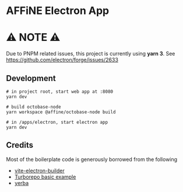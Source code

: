 # AFFiNE Electron App

# ⚠️ NOTE ⚠️

Due to PNPM related issues, this project is currently using **yarn 3**.
See https://github.com/electron/forge/issues/2633

## Development

```
# in project root, start web app at :8080
yarn dev

# build octobase-node
yarn workspace @affine/octobase-node build

# in /apps/electron, start electron app
yarn dev
```

## Credits

Most of the boilerplate code is generously borrowed from the following

- [vite-electron-builder](https://github.com/cawa-93/vite-electron-builder)
- [Turborepo basic example](https://github.com/vercel/turborepo/tree/main/examples/basic)
- [yerba](https://github.com/t3dotgg/yerba)
